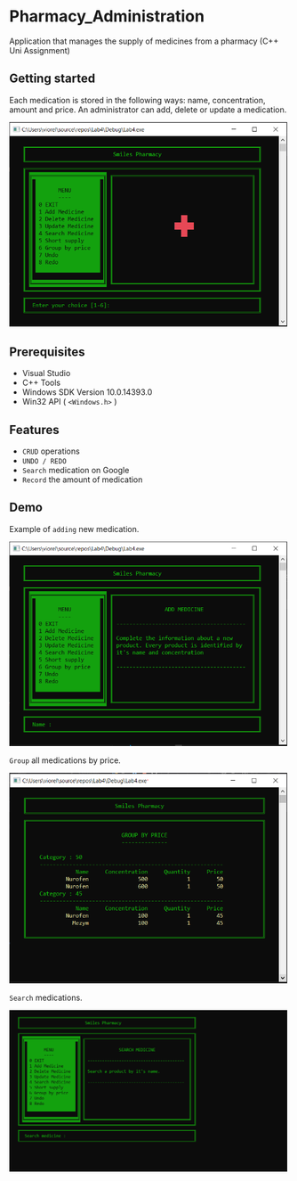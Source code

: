 # Pharmacy_Administration
Application that manages the supply of medicines from a pharmacy (C++ Uni Assignment)

## Getting started
Each medication is stored in the following ways: name, concentration, amount and price. An administrator can add, delete or update a medication.

<img src="/screenshots/screenshot1.PNG" width="500">


## Prerequisites
* Visual Studio
* C++ Tools
* Windows SDK Version 10.0.14393.0
* Win32 API ( `<Windows.h>` )

## Features
* `CRUD` operations
* `UNDO / REDO`
* `Search` medication on Google
* `Record` the amount of medication

## Demo
Example of `adding` new medication.

<img src="/screenshots/screenshot2.PNG" width="500">

`Group` all medications by price.

<img src="/screenshots/screenshot3.PNG" width="500">

`Search` medications.

<img src="/screenshots/gif1.gif" width="500">


